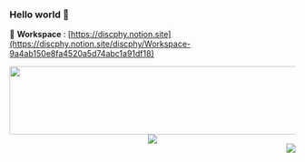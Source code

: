### Hello world 👋 

🏡 **Workspace** : [https://discphy.notion.site](https://discphy.notion.site/discphy/Workspace-9a4ab150e8fa4520a5d74abc1a91df18)  

<div align="center">
  <img src="https://render.gitanimals.org/lines/discphy?pet-id=650551400155309364" width="1000" height="120"/>
</a>

<!--
<div align="center">
  <img src="https://prd-opgc-api.opgc.me/githubs/users/discphy/tag/?theme=basic" />
</div>
-->
  
<div align="center">
  <img src="https://github-readme-stats.vercel.app/api?username=discphy&show_icons=true&border_color=434d58&include_all_commits=true">
</div>

<div align="right">  
  <a href="https://hits.seeyoufarm.com"><img src="https://hits.seeyoufarm.com/api/count/incr/badge.svg?url=https%3A%2F%2Fgithub.com%2Fdiscphy&count_bg=%2379C83D&title_bg=%23555555&icon=&icon_color=%23E7E7E7&title=hits&edge_flat=false"/></a>  
</div>
